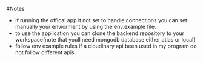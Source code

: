  
#Notes
- if running the offical app it not set to handle connections 
you can set manually your enviorment by using the env.example file.
- to use the application you can clone the backend repository to your workspace(note that youll need mongodb database either atlas or local)
- follow env example rules if a cloudinary api been used in my program do not follow different apis.